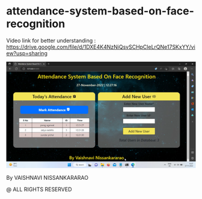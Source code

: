 # attendance-system-based-on-face-recognition  

Video link for better understanding : https://drive.google.com/file/d/1DXE4K4NzNiQsvSCHpCleLrQNe17SKxYY/view?usp=sharing

![alt text](ss.png)

By VAISHNAVI NISSANKARARAO

@ ALL RIGHTS RESERVED
